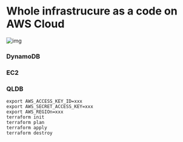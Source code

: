 # Whole infrastrucure as a code on AWS Cloud

![img](https://hiro.pl/wp-content/uploads/2018/10/Desktop405.jpg)


### DynamoDB
### EC2
### QLDB


```
export AWS_ACCESS_KEY_ID=xxx
export AWS_SECRET_ACCESS_KEY=xxx
export AWS_REGIOn=xxx
terraform init
terraform plan
terraform apply
terraform destroy
```
